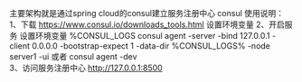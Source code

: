 主要架构就是通过spring cloud的consul建立服务注册中心
consul 使用说明：	
	1、下载 https://www.consul.io/downloads_tools.html 设置环境变量 
	2、开启服务
		设置环境变量 %CONSUL_LOGS
		consul agent -server -bind 127.0.0.1 -client 0.0.0.0 -bootstrap-expect 1 -data-dir %CONSUL_LOGS% -node server1 -ui
		或者 consul agent -dev  
	3、访问服务注册中心
		http://127.0.0.1:8500
